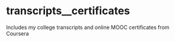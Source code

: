 # transcripts__certificates
Includes my college transcripts and online MOOC certificates from Coursera
